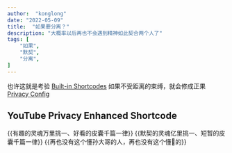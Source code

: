 ```yaml
---
author:  "konglong"
date: "2022-05-09"
title:  "如果要分离？"
description: "大概率以后再也不会遇到精神如此契合两个人了"
tags: [
    "如果",
    "默契",
    "分离",
]
---
```



也许这就是考验 [Built-in Shortcodes](https://gohugo.io/content-management/shortcodes/#use-hugos-built-in-shortcodes) 
如果不受距离的束缚，就会修成正果
[Privacy Config](https://gohugo.io/about/hugo-and-gdpr/) 

## <!--more-->

## YouTube Privacy Enhanced Shortcode

{{有趣的灵魂万里挑一、好看的皮囊千篇一律}}
{{默契的灵魂亿里挑一、短暂的皮囊千篇一律}}
{{再也没有这个懂孙大哥的人，再也没有这个懂🦖的}}
